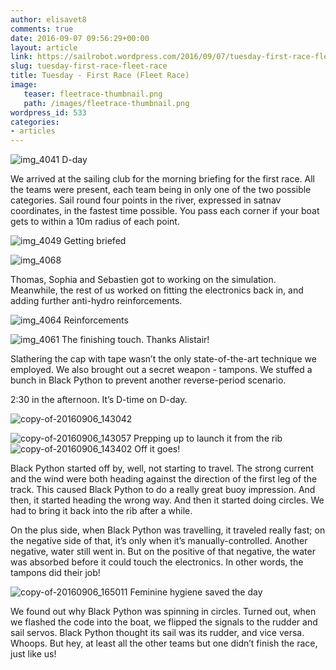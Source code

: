 ```yaml
---
author: elisavet8
comments: true
date: 2016-09-07 09:56:29+00:00
layout: article
link: https://sailrobot.wordpress.com/2016/09/07/tuesday-first-race-fleet-race/
slug: tuesday-first-race-fleet-race
title: Tuesday - First Race (Fleet Race)
image:
   teaser: fleetrace-thumbnail.png
   path: /images/fleetrace-thumbnail.png
wordpress_id: 533
categories:
- articles
---
```


![img_4041](/images/wordpress/img_4041.jpg) D-day

We arrived at the sailing club for the morning briefing for the first race. All the teams were present, each team being in only one of the two possible categories. Sail round four points in the river, expressed in satnav coordinates, in the fastest time possible. You pass each corner if your boat gets to within a 10m radius of each point.

![img_4049](/images/wordpress/img_4049.jpg) Getting briefed

![img_4068](/images/wordpress/img_4068.jpg)

Thomas, Sophia and Sebastien got to working on the simulation. Meanwhile, the rest of us worked on fitting the electronics back in, and adding further anti-hydro reinforcements.

![img_4064](/images/wordpress/img_4064.jpg) Reinforcements

![img_4061](/images/wordpress/img_4061.jpg) The finishing touch. Thanks Alistair!

Slathering the cap with tape wasn’t the only state-of-the-art technique we employed. We also brought out a secret weapon - tampons. We stuffed a bunch in Black Python to prevent another reverse-period scenario.

2:30 in the afternoon. It’s D-time on D-day.

![copy-of-20160906_143042](/images/wordpress/copy-of-20160906_143042.jpg)

![copy-of-20160906_143057](/images/wordpress/copy-of-20160906_143057.jpg) Prepping up to launch it from the rib 
![copy-of-20160906_143402](/images/wordpress/copy-of-20160906_143402.jpg) Off it goes!

Black Python started off by, well, not starting to travel. The strong current and the wind were both heading against the direction of the first leg of the track. This caused Black Python to do a really great buoy impression. And then, it started heading the wrong way. And then it started doing circles. We had to bring it back into the rib after a while.

On the plus side, when Black Python was travelling, it traveled really fast; on the negative side of that, it’s only when it’s manually-controlled. Another negative, water still went in. But on the positive of that negative, the water was absorbed before it could touch the electronics. In other words, the tampons did their job!

![copy-of-20160906_165011](/images/wordpress/copy-of-20160906_165011.jpg) Feminine hygiene saved the day

We found out why Black Python was spinning in circles. Turned out, when we flashed the code into the boat, we flipped the signals to the rudder and sail servos. Black Python thought its sail was its rudder, and vice versa. Whoops. But hey, at least all the other teams but one didn’t finish the race, just like us!
